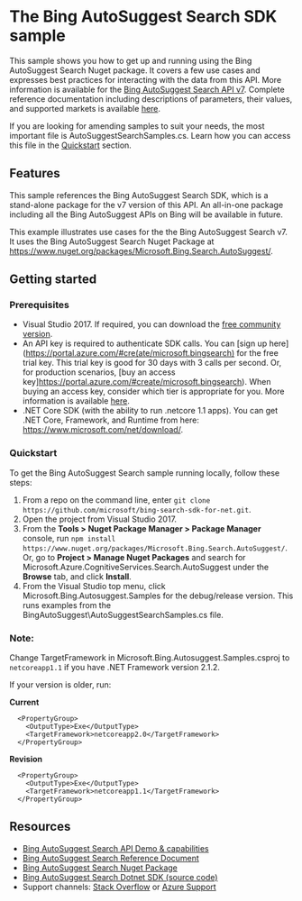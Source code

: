 # The Bing AutoSuggest Search SDK sample

This sample shows you how to get up and running using the Bing AutoSuggest Search Nuget package. It covers a few use cases and expresses best practices for interacting with the data from this API. More information is available for the [Bing AutoSuggest Search API v7](https://docs.microsoft.com/en-us/bing/search-apis/bing-autosuggest/overview). Complete reference documentation including descriptions of parameters, their values, and supported markets is available [here](https://docs.microsoft.com/en-us/bing/search-apis/bing-autosuggest/overview).

If you are looking for amending samples to suit your needs, the most important file is AutoSuggestSearchSamples.cs. Learn how you can access this file in the [Quickstart](#quickstart) section.

## Features

This sample references the Bing AutoSuggest Search SDK, which is a stand-alone package for the v7 version of this API. An all-in-one package including all the Bing AutoSuggest APIs on Bing will be available in future.

This example illustrates use cases for the the Bing AutoSuggest Search v7. It uses the Bing AutoSuggest Search Nuget Package at https://www.nuget.org/packages/Microsoft.Bing.Search.AutoSuggest/.

## Getting started

### Prerequisites

- Visual Studio 2017. If required, you can download the [free community version](https://www.visualstudio.com/vs/community/).
- An API key is required to authenticate SDK calls. You can [sign up here](https://portal.azure.com/#cre(ate/microsoft.bingsearch) for the free trial key. This trial key is good for 30 days with 3 calls per second. Or, for production scenarios, [buy an access key]https://portal.azure.com/#create/microsoft.bingsearch). When buying an access key, consider which tier is appropriate for you. More information is available [here](https://docs.microsoft.com/en-us/bing/search-apis/bing-autosuggest/overview). 
- .NET Core SDK (with the ability to run .netcore 1.1 apps). You can get .NET Core, Framework, and Runtime from here: https://www.microsoft.com/net/download/. 

### Quickstart

To get the Bing AutoSuggest Search sample running locally, follow these steps:

1. From a repo on the command line, enter `git clone https://github.com/microsoft/bing-search-sdk-for-net.git`.
2. Open the project from Visual Studio 2017.
3. From the **Tools > Nuget Package Manager > Package Manager** console, run `npm install https://www.nuget.org/packages/Microsoft.Bing.Search.AutoSuggest/`. Or, go to **Project > Manage Nuget Packages** and search for Microsoft.Azure.CognitiveServices.Search.AutoSuggest under the **Browse** tab, and click **Install**. 
4. From the Visual Studio top menu, click Microsoft.Bing.Autosuggest.Samples for the debug/release version. This runs examples from the BingAutoSuggest\AutoSuggestSearchSamples.cs file.

### Note: 
Change TargetFramework in Microsoft.Bing.Autosuggest.Samples.csproj to `netcoreapp1.1` if you have .NET Framework version 2.1.2. 

If your version is older, run:

**Current**
````  
  <PropertyGroup>
    <OutputType>Exe</OutputType>
    <TargetFramework>netcoreapp2.0</TargetFramework>
  </PropertyGroup>
````
**Revision**
````
  <PropertyGroup>
    <OutputType>Exe</OutputType>
    <TargetFramework>netcoreapp1.1</TargetFramework>
  </PropertyGroup>
````
## Resources
- [Bing AutoSuggest Search API Demo & capabilities](https://api.bing.microsoft.com/v7.0/suggestions)
- [Bing AutoSuggest Search Reference Document](https://docs.microsoft.com/en-us/bing/search-apis/bing-autosuggest/overview)
- [Bing AutoSuggest Search Nuget Package](https://www.nuget.org/packages/Microsoft.Bing.Search.AutoSuggest/)
- [Bing AutoSuggest Search Dotnet SDK (source code)](https://github.com/microsoft/bing-search-sdk-for-net/tree/main/samples/BingSearchSamples/BingAutoSuggest) 
- Support channels: [Stack Overflow](https://stackoverflow.com/questions/tagged/bing-search) or [Azure Support](https://azure.microsoft.com/en-us/support/options/)
